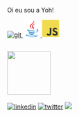Oi eu sou a Yoh!

<p align="left"> <a href="https://git-scm.com/" target="_blank" rel="noreferrer"> <img src="https://www.vectorlogo.zone/logos/git-scm/git-scm-icon.svg" alt="git" width="40" height="40"/> </a> <a href="https://www.java.com" target="_blank" rel="noreferrer"> <img src="https://raw.githubusercontent.com/devicons/devicon/master/icons/java/java-original.svg" alt="java" width="40" height="40"/> </a> <a href="https://developer.mozilla.org/en-US/docs/Web/JavaScript" target="_blank" rel="noreferrer"> <img src="https://raw.githubusercontent.com/devicons/devicon/master/icons/javascript/javascript-original.svg" alt="javascript" width="40" height="40"/> </a> </p>

<div>
          
## 

     
<a href="https://i.picasion.com/pic92/a07dc839907ee7c58a82fd19a4813e53.gif"><img src="https://i.picasion.com/pic92/a07dc839907ee7c58a82fd19a4813e53.gif" width="100" height="100" border="" alt="" /></a>
     
     
[![linkedin](https://img.shields.io/badge/linkedin-0A66C2?style=for-the-badge&logo=linkedin&logoColor=white)](https://www.linkedin.com/in/yohanaortega/) [![twitter](https://img.shields.io/badge/twitter-1DA1F2?style=for-the-badge&logo=twitter&logoColor=white)](https://twitter.com/yoh_may) <a href = "mailto:yohanamayra@gmail.com"><img src="https://img.shields.io/badge/-Gmail-%23333?style=for-the-badge&logo=gmail&logoColor=white" destino ="_blank"></a>
